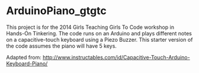 ArduinoPiano_gtgtc
==================
This project is for the 2014 Girls Teaching Girls To Code workshop in Hands-On Tinkering.  The code runs on an Arduino and
plays different notes on a capacitive-touch keyboard using a Piezo Buzzer. This starter version of the code assumes the
piano will have 5 keys.

Adapted from: http://www.instructables.com/id/Capacitive-Touch-Arduino-Keyboard-Piano/

